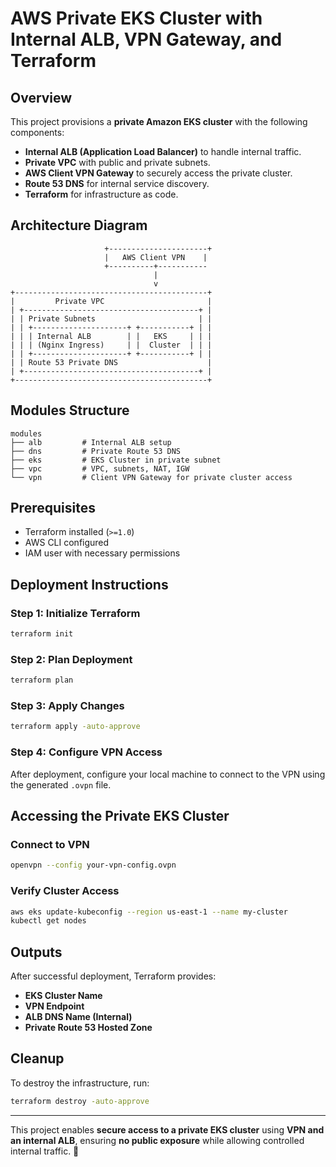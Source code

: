 # AWS Private EKS Cluster with Internal ALB, VPN Gateway, and Terraform

## Overview
This project provisions a **private Amazon EKS cluster** with the following components:
- **Internal ALB (Application Load Balancer)** to handle internal traffic.
- **Private VPC** with public and private subnets.
- **AWS Client VPN Gateway** to securely access the private cluster.
- **Route 53 DNS** for internal service discovery.
- **Terraform** for infrastructure as code.

## Architecture Diagram
```
                     +----------------------+    
                     |   AWS Client VPN    |    
                     +----------+-----------    
                                |    
                                v    
+-------------------------------------------+
|         Private VPC                       |
| +---------------------------------------+ |
| | Private Subnets                       | |
| | +---------------------+ +-----------+ | |
| | | Internal ALB        | |   EKS     | | |
| | | (Nginx Ingress)     | |  Cluster  | | |
| | +---------------------+ +-----------+ | |
| | Route 53 Private DNS                    |
| +---------------------------------------+ |
+-------------------------------------------+
```

## Modules Structure
```
modules
├── alb         # Internal ALB setup
├── dns         # Private Route 53 DNS
├── eks         # EKS Cluster in private subnet
├── vpc         # VPC, subnets, NAT, IGW
└── vpn         # Client VPN Gateway for private cluster access
```

## Prerequisites
- Terraform installed (`>=1.0`)
- AWS CLI configured
- IAM user with necessary permissions

## Deployment Instructions

### Step 1: Initialize Terraform
```sh
terraform init
```

### Step 2: Plan Deployment
```sh
terraform plan
```

### Step 3: Apply Changes
```sh
terraform apply -auto-approve
```

### Step 4: Configure VPN Access
After deployment, configure your local machine to connect to the VPN using the generated `.ovpn` file.

## Accessing the Private EKS Cluster
### Connect to VPN
```sh
openvpn --config your-vpn-config.ovpn
```

### Verify Cluster Access
```sh
aws eks update-kubeconfig --region us-east-1 --name my-cluster
kubectl get nodes
```

## Outputs
After successful deployment, Terraform provides:
- **EKS Cluster Name**
- **VPN Endpoint**
- **ALB DNS Name (Internal)**
- **Private Route 53 Hosted Zone**

## Cleanup
To destroy the infrastructure, run:
```sh
terraform destroy -auto-approve
```

---
This project enables **secure access to a private EKS cluster** using **VPN and an internal ALB**, ensuring **no public exposure** while allowing controlled internal traffic. 🚀

